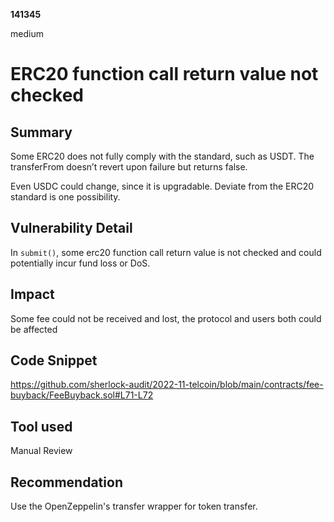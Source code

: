 __141345__

medium

# ERC20 function call return value not checked

## Summary

Some ERC20 does not fully comply with the standard, such as USDT. The transferFrom doesn’t revert upon failure but returns false.

Even USDC could change, since it is upgradable. Deviate from the ERC20 standard is one possibility.


## Vulnerability Detail

In `submit()`, some erc20 function call return value is not checked and could potentially incur fund loss or DoS.


## Impact

Some fee could not be received and lost, the protocol and users both could be affected



## Code Snippet

https://github.com/sherlock-audit/2022-11-telcoin/blob/main/contracts/fee-buyback/FeeBuyback.sol#L71-L72



## Tool used

Manual Review

## Recommendation

Use the OpenZeppelin's transfer wrapper for token transfer.

